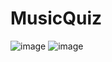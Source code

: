 # MusicQuiz

![image](https://user-images.githubusercontent.com/62178856/224644784-ebed16ad-93b5-4a99-bf4d-d481f419e645.png)
![image](https://user-images.githubusercontent.com/62178856/224644858-10ed8f89-1319-4569-855d-0db5fe501ae5.png)
